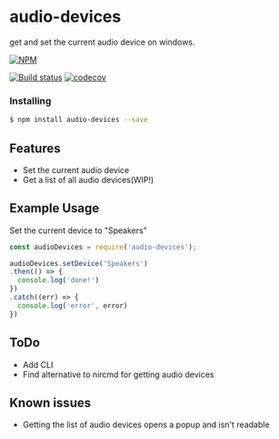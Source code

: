 # audio-devices

get and set the current audio device on windows.

[![NPM](https://nodei.co/npm/audio-devices.png?downloads=true)](https://nodei.co/npm/audio-devices/)

[![Build status](https://ci.appveyor.com/api/projects/status/2cwals6wgr9fg1gx?svg=true)](https://ci.appveyor.com/project/ashleymarkfletcher/audio-devices)
[![codecov](https://codecov.io/gh/ashleymarkfletcher/audio-devices/branch/master/graph/badge.svg)](https://codecov.io/gh/ashleymarkfletcher/audio-devices)

### Installing

```bash
$ npm install audio-devices --save
```
## Features

  * Set the current audio device
  * Get a list of all audio devices(WIP!)

## Example Usage
Set the current device to "Speakers"

```js
const audioDevices = require('audio-devices');

audioDevices.setDevice('Speakers')
.then(() => {
  console.log('done!')
})
.catch((err) => {
  console.log('error', error)
})

```  

## ToDo
  * Add CLI
  * Find alternative to nircmd for getting audio devices

## Known issues
  * Getting the list of audio devices opens a popup and isn't readable
